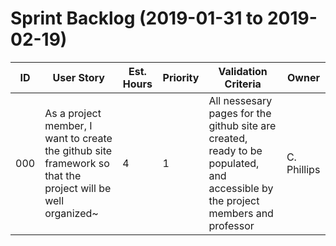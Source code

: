 # Sprint Backlog (2019-01-31 to 2019-02-19)

| ID | User Story | Est. Hours | Priority | Validation Criteria | Owner |
|----|------------|--------|----------|---------------------|-------|
| 000 | As a project member, I want to create the github site framework so that the project will be well organized~ | 4 | 1 | All nessesary pages for the github site are created, ready to be populated, and accessible by the project members and professor | C. Phillips |


